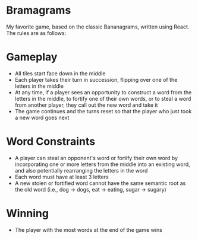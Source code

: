 # Bramagrams

My favorite game, based on the classic Bananagrams, written using React. The rules are as follows:

# Gameplay
- All tiles start face down in the middle
- Each player takes their turn in succession, flipping over one of the letters in the middle
- At any time, if a player sees an opportunity to construct a word from the letters in the middle, to fortify one of their own words, or to steal a word from another player, they call out the new word and take it
- The game continues and the turns reset so that the player who just took a new word goes next

# Word Constraints
- A player can steal an opponent's word or fortify their own word by incorporating one or more letters from the middle into an existing word, and also potentially rearranging the letters in the word
- Each word must have at least 3 letters
- A new stolen or fortified word cannot have the same semantic root as the old word (i.e., dog -> dogs, eat -> eating, sugar -> sugary)

# Winning
- The player with the most words at the end of the game wins
